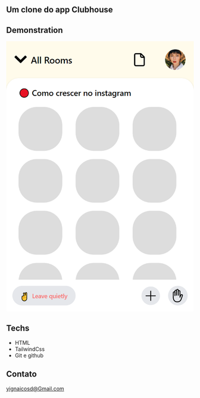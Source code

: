## Um clone do app Clubhouse

## Demonstration
![preview](./assets/preview.png)

## Techs
- HTML
- TailwindCss
- Git e github

## Contato
yignaicosd@Gmail.com